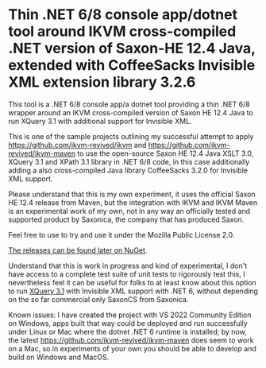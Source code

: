 # Thin .NET 6/8 console app/dotnet tool around IKVM cross-compiled .NET version of Saxon-HE 12.4 Java, extended with CoffeeSacks Invisible XML extension library 3.2.6
This tool is a .NET 6/8 console app/a dotnet tool providing a thin .NET 6/8 wrapper around an IKVM cross-compiled version of Saxon HE 12.4 Java to run XQuery 3.1 with additional support for Invisible XML.

This is one of the sample projects outlining my successful attempt to apply https://github.com/ikvm-revived/ikvm and
https://github.com/ikvm-revived/ikvm-maven to use the open-source Saxon HE 12.4 Java XSLT 3.0, XQuery 3.1 and XPath 3.1 library in .NET 6/8 code, in this case additionally adding a also cross-compiled Java library CoffeeSacks 3.2.0 for Invisible XML support.

Please understand that this is my own experiment, it uses the official Saxon HE 12.4 release from Maven, but the integration with IKVM and IKVM Maven is an experimental work of my own, not in any way an officially tested and supported product by Saxonica, the company that has produced Saxon.

Feel free to use to try and use it under the Mozilla Public License 2.0. 

[The releases can be found later on NuGet](https://www.nuget.org/packages/SaxonHE12NetIXQuery/).

Understand that this is work in progress and kind of experimental, I don't have access to a complete test suite of unit tests to rigorously test this, I nevertheless feel it can be useful for folks to at least know about this option to run [XQuery 3.1](https://www.w3.org/TR/xquery-31/) with Invisible XML support with .NET 6, without depending on the so far commercial only SaxonCS from Saxonica.

Known issues: I have created the project with VS 2022 Community Edition on Windows, apps built that way could be deployed and run successfully under Linux or Mac where the dotnet .NET 6 runtime is installed; by now, the latest https://github.com/ikvm-revived/ikvm-maven does seem to work on a Mac, so in experiments of your own you should be able to develop and build on Windows and MacOS.